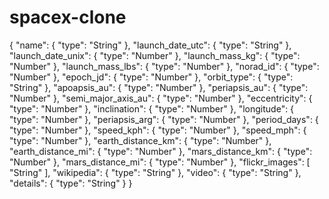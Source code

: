 # spacex-clone


{
  "name": {
    "type": "String"
  },
  "launch_date_utc": {
    "type": "String"
  },
  "launch_date_unix": {
    "type": "Number"
  },
  "launch_mass_kg": {
    "type": "Number"
  },
  "launch_mass_lbs": {
    "type": "Number"
  },
  "norad_id": {
    "type": "Number"
  },
  "epoch_jd": {
    "type": "Number"
  },
  "orbit_type": {
    "type": "String"
  },
  "apoapsis_au": {
    "type": "Number"
  },
  "periapsis_au": {
    "type": "Number"
  },
  "semi_major_axis_au": {
    "type": "Number"
  },
  "eccentricity": {
    "type": "Number"
  },
  "inclination": {
    "type": "Number"
  },
  "longitude": {
    "type": "Number"
  },
  "periapsis_arg": {
    "type": "Number"
  },
  "period_days": {
    "type": "Number"
  },
  "speed_kph": {
    "type": "Number"
  },
  "speed_mph": {
    "type": "Number"
  },
  "earth_distance_km": {
    "type": "Number"
  },
  "earth_distance_mi": {
    "type": "Number"
  },
  "mars_distance_km": {
    "type": "Number"
  },
  "mars_distance_mi": {
    "type": "Number"
  },
  "flickr_images": [
    "String"
  ],
  "wikipedia": {
    "type": "String"
  },
  "video": {
    "type": "String"
  },
  "details": {
    "type": "String"
  }
}